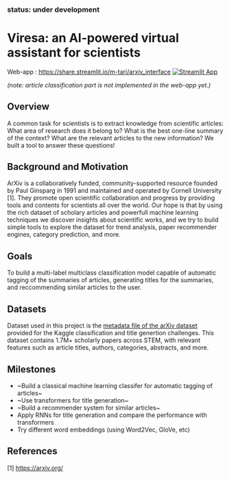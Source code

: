 ### status: under development

# Viresa: an AI-powered virtual assistant for scientists
Web-app : https://share.streamlit.io/m-tari/arxiv_interface [![Streamlit App](https://static.streamlit.io/badges/streamlit_badge_black_white.svg)](https://share.streamlit.io/m-tari/arxiv_interface)

*(note: article classification part is not implemented in the web-app yet.)*
## Overview
A common task for scientists is to extract knowledge from scientific articles: What area of research does it belong to? What is the best one-line summary of the context? What are the relevant articles to the new information? We built a tool to answer these questions!

## Background and Motivation
ArXiv is a collaboratively funded, community-supported resource founded by Paul Ginsparg in 1991 and maintained and operated by Cornell University [1]. They promote open scientific collaboration and progress by providing tools and contents for scientists all over the world. Our hope is that by using the rich dataset of scholary articles and powerfull machine learning techniques we discover insights about scientific works, and we try to build simple tools to explore the dataset for trend analysis, paper recommender engines, category prediction, and more.

## Goals
To build a multi-label multiclass classification model capable of automatic tagging of the summaries of articles, generating titles for the summaries, and reccommending similar articles to the user.

## Datasets
Dataset used in this project is the [metadata file of the arXiv dataset](https://www.kaggle.com/Cornell-University/arxiv) provided for the Kaggle classification and title genertion challenges. This dataset contains 1.7M+ scholarly papers across STEM, with relevant features such as article titles, authors, categories, abstracts, and more.

## Milestones

- ~Build a classical machine learning classifer for automatic tagging of articles~
- ~Use transformers for title generation~
- ~Build a recommender system for similar articles~
- Apply RNNs for title generation and compare the performance with transformers
- Try different word embeddings (using Word2Vec, GloVe, etc)
## References
[1] https://arxiv.org/
